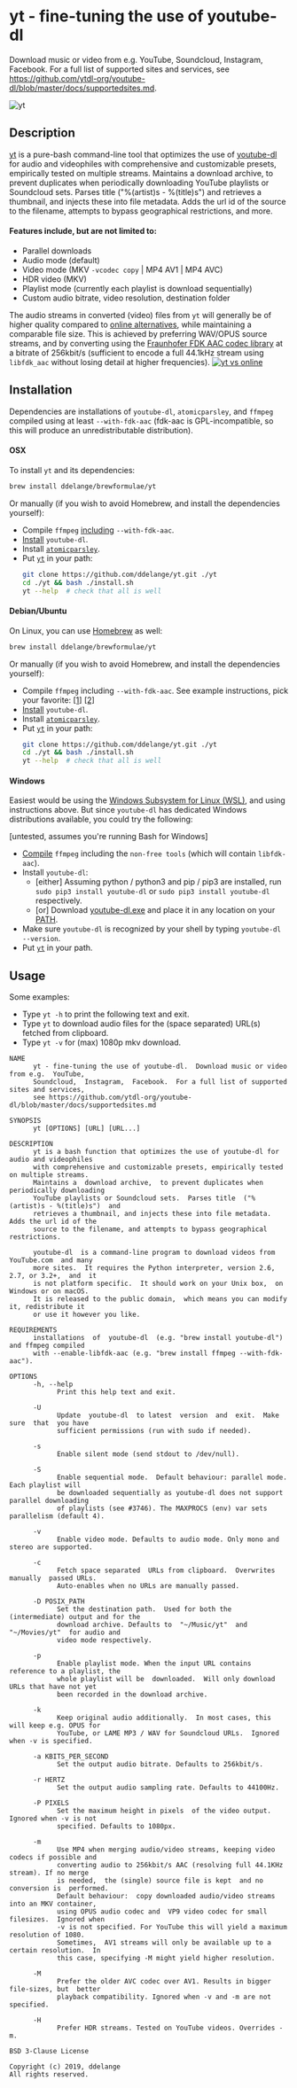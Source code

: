# yt - fine-tuning the use of youtube-dl
Download music or video from e.g. YouTube, Soundcloud, Instagram, Facebook. For a full list of supported sites and services, see https://github.com/ytdl-org/youtube-dl/blob/master/docs/supportedsites.md.

![yt](https://user-images.githubusercontent.com/14880945/62221781-86e1b400-b3b2-11e9-873f-2dd323bcf154.gif)

## Description
[yt](https://github.com/ddelange/yt) is a pure-bash command-line tool that optimizes the use of [youtube-dl](https://github.com/ytdl-org/youtube-dl) for audio and videophiles with comprehensive and customizable presets, empirically tested on multiple streams. Maintains a download archive, to prevent duplicates when periodically downloading YouTube playlists or Soundcloud sets. Parses title ("%(artist)s - %(title)s") and retrieves a thumbnail, and injects these into file metadata. Adds the url id of the source to the filename, attempts to bypass geographical restrictions, and more.

#### Features include, but are not limited to:
- Parallel downloads
- Audio mode (default)
- Video mode (MKV `-vcodec copy` | MP4 AV1 | MP4 AVC)
- HDR video (MKV)
- Playlist mode (currently each playlist is download sequentially)
- Custom audio bitrate, video resolution, destination folder

The audio streams in converted (video) files from `yt` will generally be of higher quality compared to [online alternatives](https://www.google.nl/search?q=youtube+to+mp3+online), while maintaining a comparable file size. This is achieved by preferring WAV/OPUS source streams, and by converting using the [Fraunhofer FDK AAC codec library](https://trac.ffmpeg.org/wiki/Encode/AAC#fdk_aac) at a bitrate of 256kbit/s (sufficient to encode a full 44.1kHz stream using `libfdk_aac` without losing detail at higher frequencies).
[![yt vs online](https://user-images.githubusercontent.com/14880945/62381156-246feb80-b54b-11e9-8445-3890c091d0c3.gif)](https://github.com/alexkay/spek)

## Installation
Dependencies are installations of `youtube-dl`, `atomicparsley`, and `ffmpeg` compiled using at least `--with-fdk-aac` (fdk-aac is GPL-incompatible, so this will produce an unredistributable distribution).

#### OSX
To install `yt` and its dependencies:
```bash
brew install ddelange/brewformulae/yt
```

Or manually (if you wish to avoid Homebrew, and install the dependencies yourself):
- Compile `ffmpeg` [including](https://trac.ffmpeg.org/wiki/CompilationGuide/macOS#Additionaloptions) `--with-fdk-aac`.
- [Install](https://github.com/ytdl-org/youtube-dl#installation) `youtube-dl`.
- Install [`atomicparsley`](https://github.com/wez/atomicparsley).
- Put [`yt`](yt/yt) in your path:
    ```bash
    git clone https://github.com/ddelange/yt.git ./yt
    cd ./yt && bash ./install.sh
    yt --help  # check that all is well
    ```

#### Debian/Ubuntu
On Linux, you can use [Homebrew](https://docs.brew.sh/Homebrew-on-Linux) as well:
```bash
brew install ddelange/brewformulae/yt
```

Or manually (if you wish to avoid Homebrew, and install the dependencies yourself):
- Compile `ffmpeg` including `--with-fdk-aac`. See example instructions, pick your favorite: [[1]](https://seanthegeek.net/455/how-to-compile-and-install-ffmpeg-4-0-on-debian-ubuntu/) [[2]](https://gist.github.com/rafaelbiriba/7f2d7c6f6c3d6ae2a5cb)
- [Install](https://github.com/ytdl-org/youtube-dl#installation) `youtube-dl`.
- Install [`atomicparsley`](https://github.com/wez/atomicparsley).
- Put [`yt`](yt/yt) in your path:
    ```bash
    git clone https://github.com/ddelange/yt.git ./yt
    cd ./yt && bash ./install.sh
    yt --help  # check that all is well
    ```

#### Windows
Easiest would be using the [Windows Subsystem for Linux (WSL)](https://docs.microsoft.com/en-us/windows/wsl/about), and using instructions above. But since `youtube-dl` has dedicated Windows distributions available, you could try the following:

[untested, assumes you're running Bash for Windows]
- [Compile](https://github.com/jb-alvarado/media-autobuild_suite#information) `ffmpeg` including the `non-free tools` (which will contain `libfdk-aac`).
- Install `youtube-dl`:
    - [either] Assuming python / python3 and pip / pip3 are installed, run `sudo pip3 install youtube-dl` or `sudo pip3 install youtube-dl` respectively.
    - [or] Download [youtube-dl.exe](https://yt-dl.org/latest/youtube-dl.exe) and place it in any location on your [PATH](https://en.wikipedia.org/wiki/PATH_%28variable%29).
- Make sure `youtube-dl` is recognized by your shell by typing `youtube-dl --version`.
- Put [`yt`](yt/yt) in your path.

## Usage
Some examples:
- Type `yt -h` to print the following text and exit.
- Type `yt` to download audio files for the (space separated) URL(s) fetched from clipboard.
- Type `yt -v` for (max) 1080p mkv download.

```
NAME
      yt - fine-tuning the use of youtube-dl.  Download music or video from e.g.  YouTube,
      Soundcloud,  Instagram,  Facebook.  For a full list of supported sites and services,
      see https://github.com/ytdl-org/youtube-dl/blob/master/docs/supportedsites.md

SYNOPSIS
      yt [OPTIONS] [URL] [URL...]

DESCRIPTION
      yt is a bash function that optimizes the use of youtube-dl for audio and videophiles
      with comprehensive and customizable presets, empirically tested on multiple streams.
      Maintains a  download archive,  to prevent duplicates when  periodically downloading
      YouTube playlists or Soundcloud sets.  Parses title  ("%(artist)s - %(title)s")  and
      retrieves a thumbnail, and injects these into file metadata.  Adds the url id of the
      source to the filename, and attempts to bypass geographical restrictions.

      youtube-dl  is a command-line program to download videos from  YouTube.com  and many
      more sites.  It requires the Python interpreter, version 2.6, 2.7, or 3.2+,  and  it
      is not platform specific.  It should work on your Unix box,  on Windows or on macOS.
      It is released to the public domain,  which means you can modify it, redistribute it
      or use it however you like.

REQUIREMENTS
      installations  of  youtube-dl  (e.g. "brew install youtube-dl")  and ffmpeg compiled
      with --enable-libfdk-aac (e.g. "brew install ffmpeg --with-fdk-aac").

OPTIONS
      -h, --help
            Print this help text and exit.

      -U
            Update  youtube-dl  to latest  version  and  exit.  Make  sure  that  you have
            sufficient permissions (run with sudo if needed).

      -s
            Enable silent mode (send stdout to /dev/null).

      -S
            Enable sequential mode.  Default behaviour: parallel mode.  Each playlist will
            be downloaded sequentially as youtube-dl does not support parallel downloading
            of playlists (see #3746). The MAXPROCS (env) var sets parallelism (default 4).

      -v
            Enable video mode. Defaults to audio mode. Only mono and stereo are supported.

      -c
            Fetch space separated  URLs from clipboard.  Overwrites manually  passed URLs.
            Auto-enables when no URLs are manually passed.

      -D POSIX_PATH
            Set the destination path.  Used for both the (intermediate) output and for the
            download archive. Defaults to  "~/Music/yt"  and  "~/Movies/yt"  for audio and
            video mode respectively.

      -p
            Enable playlist mode. When the input URL contains reference to a playlist, the
            whole playlist will be  downloaded.  Will only download URLs that have not yet
            been recorded in the download archive.

      -k
            Keep original audio additionally.  In most cases, this will keep e.g. OPUS for
            YouTube, or LAME MP3 / WAV for Soundcloud URLs.  Ignored when -v is specified.

      -a KBITS_PER_SECOND
            Set the output audio bitrate. Defaults to 256kbit/s.

      -r HERTZ
            Set the output audio sampling rate. Defaults to 44100Hz.

      -P PIXELS
            Set the maximum height in pixels  of the video output.  Ignored when -v is not
            specified. Defaults to 1080px.

      -m
            Use MP4 when merging audio/video streams, keeping video codecs if possible and
            converting audio to 256kbit/s AAC (resolving full 44.1KHz stream). If no merge
            is needed,  the (single) source file is kept  and no conversion is  performed.
            Default behaviour:  copy downloaded audio/video streams into an MKV container,
            using OPUS audio codec and  VP9 video codec for small filesizes.  Ignored when
            -v is not specified. For YouTube this will yield a maximum resolution of 1080.
            Sometimes,  AV1 streams will only be available up to a certain resolution.  In
            this case, specifying -M might yield higher resolution.

      -M
            Prefer the older AVC codec over AV1. Results in bigger file-sizes, but  better
            playback compatibility. Ignored when -v and -m are not specified.

      -H
            Prefer HDR streams. Tested on YouTube videos. Overrides -m.

BSD 3-Clause License

Copyright (c) 2019, ddelange
All rights reserved.
```
